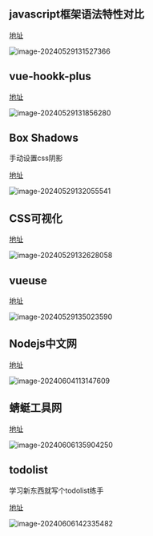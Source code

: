 ## javascript框架语法特性对比

[地址](https://component-party.lainbo.com/)

![image-20240529131527366](https://bing-wu-doc-1318477772.cos.ap-nanjing.myqcloud.com/typora/image-20240529131527366.png?imageSlim)

## vue-hookk-plus

[地址](https://github.com/InhiblabCore/vue-hooks-plus)

![image-20240529131856280](https://bing-wu-doc-1318477772.cos.ap-nanjing.myqcloud.com/typora/image-20240529131856280.png?imageSlim)

## Box Shadows

手动设置css阴影

[地址](https://box-shadow.dev/)

![image-20240529132055541](https://bing-wu-doc-1318477772.cos.ap-nanjing.myqcloud.com/typora/image-20240529132055541.png?imageSlim)

## CSS可视化

[地址](https://css.bqrdh.com/safety-color)

![image-20240529132628058](https://bing-wu-doc-1318477772.cos.ap-nanjing.myqcloud.com/typora/image-20240529132628058.png?imageSlim)

## vueuse

[地址](https://www.vueusejs.com/)

![image-20240529135023590](https://bing-wu-doc-1318477772.cos.ap-nanjing.myqcloud.com/typora/image-20240529135023590.png?imageSlim)

## Nodejs中文网

[地址](https://nodejs.cn/)

![image-20240604113147609](https://bing-wu-doc-1318477772.cos.ap-nanjing.myqcloud.com/typora/image-20240604113147609.png?imageSlim)

## 蜻蜓工具网

[地址](https://33tool.com/)

![image-20240606135904250](https://bing-wu-doc-1318477772.cos.ap-nanjing.myqcloud.com/typora/image-20240606135904250.png?imageSlim)

## todolist

学习新东西就写个todolist练手

[地址](http://www.todolist.com.cn/)

![image-20240606142335482](https://bing-wu-doc-1318477772.cos.ap-nanjing.myqcloud.com/typora/image-20240606142335482.png?imageSlim)


